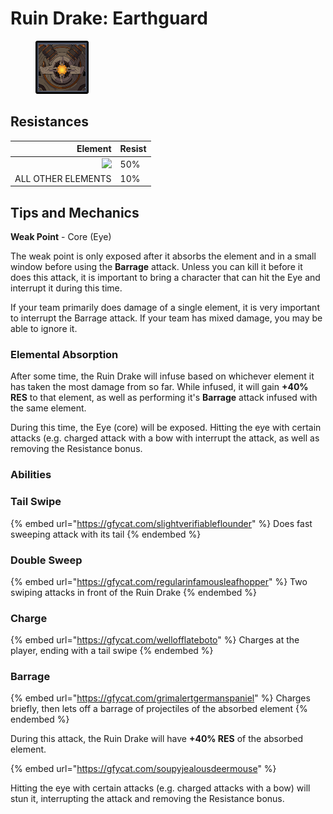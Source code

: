 # Ruin Drake: Earthguard

<figure><img src="../../.gitbook/assets/Ruin=Drake.png" alt=""><figcaption></figcaption></figure>

## Resistances

|                                        Element | Resist |
| ---------------------------------------------: | ------ |
| ![](../../.gitbook/assets/physical\_small.png) | 50%    |
|                             ALL OTHER ELEMENTS | 10%    |

## Tips and Mechanics <a href="#tips-and-mechanics" id="tips-and-mechanics"></a>

**Weak Point** - Core (Eye)

The weak point is only exposed after it absorbs the element and in a small window before using the **Barrage** attack. Unless you can kill it before it does this attack, it is important to bring a character that can hit the Eye and interrupt it during this time.

If your team primarily does damage of a single element, it is very important to interrupt the Barrage attack. If your team has mixed damage, you may be able to ignore it.

### Elemental Absorption

After some time, the Ruin Drake will infuse based on whichever element it has taken the most damage from so far. While infused, it will gain **+40% RES** to that element, as well as performing it's **Barrage** attack infused with the same element.

During this time, the Eye (core) will be exposed. Hitting the eye with certain attacks (e.g. charged attack with a bow with interrupt the attack, as well as removing the Resistance bonus.

### Abilities

### Tail Swipe

{% embed url="https://gfycat.com/slightverifiableflounder" %}
Does fast sweeping attack with its tail
{% endembed %}

### Double Sweep

{% embed url="https://gfycat.com/regularinfamousleafhopper" %}
Two swiping attacks in front of the Ruin Drake
{% endembed %}

### Charge

{% embed url="https://gfycat.com/wellofflateboto" %}
Charges at the player, ending with a tail swipe
{% endembed %}

### Barrage

{% embed url="https://gfycat.com/grimalertgermanspaniel" %}
Charges briefly, then lets off a barrage of projectiles of the absorbed element
{% endembed %}

During this attack, the Ruin Drake will have **+40% RES** of the absorbed element.

{% embed url="https://gfycat.com/soupyjealousdeermouse" %}

Hitting the eye with certain attacks (e.g. charged attacks with a bow) will stun it, interrupting the attack and removing the Resistance bonus.
